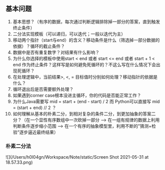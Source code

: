 ## 基本问题

1. 基本思想？（有序的数据，每次通过判断逻辑排除掉一部分的答案，直到触发终止条件）
2. 二分法实现模板（可以递归，可以迭代；一般以迭代为主）
3. 移动两个指针（start与end）的含义？移动条件是什么（筛选掉一部分数据的依据）？循环的截止条件？
4. 数据中是否有重复数字？对结果有什么影响？
5. 为什么你选择的模板中使用start < end 或者 start <= end 或者 start + 1 < end 作为终止条件？这样写是如何避免死循环的？不这么写在什么情况下会出现死循环？
6. 在处理逻辑中，当前结果>, <, = 目标值时分别如何处理？移动指针的依据是什么？
7. 循环退出后是否需要额外处理？
8. 如果遇到corner case根本没进主循环，你的代码是否能正常工作？
9. 为什么Java需要写 mid = start + (end - start) / 2 而 Python可以直接写 mid = (start + end) // 2 ？
10. 如何理解从基本的朴素二分，到相对复杂的条件二分，到更加抽象的答案二分？（在一个显性有序数组中一次砍掉一部分 -->  在一组有规律的数据上利用判断条件逐步缩小范围  -->  在一个有序的抽象模型里，利用不断的"猜测+检验"逐步逼近最终结果）

### 朴素二分法

![](/Users/h0l04gn/Workspace/Note/static/Screen Shot 2021-05-31 at 18.57.33.png)

